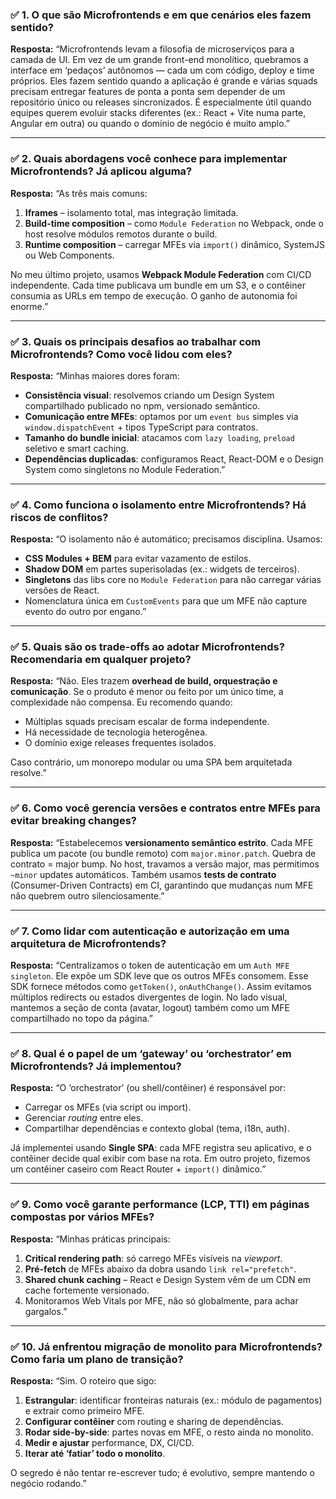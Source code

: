 ### ✅ 1. **O que são Microfrontends e em que cenários eles fazem sentido?**

**Resposta:**
“Microfrontends levam a filosofia de microserviços para a camada de UI. Em vez de um grande front-end monolítico, quebramos a interface em ‘pedaços’ autônomos — cada um com código, deploy e time próprios.
Eles fazem sentido quando a aplicação é grande e várias squads precisam entregar features de ponta a ponta sem depender de um repositório único ou releases sincronizados. É especialmente útil quando equipes querem evoluir stacks diferentes (ex.: React + Vite numa parte, Angular em outra) ou quando o domínio de negócio é muito amplo.”

---

### ✅ 2. **Quais abordagens você conhece para implementar Microfrontends? Já aplicou alguma?**

**Resposta:**
“As três mais comuns:

1. **Iframes** – isolamento total, mas integração limitada.
2. **Build-time composition** – como `Module Federation` no Webpack, onde o host resolve módulos remotos durante o build.
3. **Runtime composition** – carregar MFEs via `import()` dinâmico, SystemJS ou Web Components.

No meu último projeto, usamos **Webpack Module Federation** com CI/CD independente. Cada time publicava um bundle em um S3, e o contêiner consumia as URLs em tempo de execução. O ganho de autonomia foi enorme.”

---

### ✅ 3. **Quais os principais desafios ao trabalhar com Microfrontends? Como você lidou com eles?**

**Resposta:**
“Minhas maiores dores foram:

* **Consistência visual**: resolvemos criando um Design System compartilhado publicado no npm, versionado semântico.
* **Comunicação entre MFEs**: optamos por um `event bus` simples via `window.dispatchEvent` + tipos TypeScript para contratos.
* **Tamanho do bundle inicial**: atacamos com `lazy loading`, `preload` seletivo e smart caching.
* **Dependências duplicadas**: configuramos React, React-DOM e o Design System como singletons no Module Federation.”

---

### ✅ 4. **Como funciona o isolamento entre Microfrontends? Há riscos de conflitos?**

**Resposta:**
“O isolamento não é automático; precisamos disciplina. Usamos:

* **CSS Modules + BEM** para evitar vazamento de estilos.
* **Shadow DOM** em partes superisoladas (ex.: widgets de terceiros).
* **Singletons** das libs core no `Module Federation` para não carregar várias versões de React.
* Nomenclatura única em `CustomEvents` para que um MFE não capture evento do outro por engano.”

---

### ✅ 5. **Quais são os trade-offs ao adotar Microfrontends? Recomendaria em qualquer projeto?**

**Resposta:**
“Não. Eles trazem **overhead de build, orquestração e comunicação**. Se o produto é menor ou feito por um único time, a complexidade não compensa.
Eu recomendo quando:

* Múltiplas squads precisam escalar de forma independente.
* Há necessidade de tecnologia heterogênea.
* O domínio exige releases frequentes isolados.

Caso contrário, um monorepo modular ou uma SPA bem arquitetada resolve.”

---

### ✅ 6. **Como você gerencia versões e contratos entre MFEs para evitar breaking changes?**

**Resposta:**
“Estabelecemos **versionamento semântico estrito**. Cada MFE publica um pacote (ou bundle remoto) com `major.minor.patch`.
Quebra de contrato = major bump. No host, travamos a versão major, mas permitimos `~minor` updates automáticos.
Também usamos **tests de contrato** (Consumer-Driven Contracts) em CI, garantindo que mudanças num MFE não quebrem outro silenciosamente.”

---

### ✅ 7. **Como lidar com autenticação e autorização em uma arquitetura de Microfrontends?**

**Resposta:**
“Centralizamos o token de autenticação em um `Auth MFE singleton`. Ele expõe um SDK leve que os outros MFEs consomem.
Esse SDK fornece métodos como `getToken()`, `onAuthChange()`. Assim evitamos múltiplos redirects ou estados divergentes de login.
No lado visual, mantemos a seção de conta (avatar, logout) também como um MFE compartilhado no topo da página.”

---

### ✅ 8. **Qual é o papel de um ‘gateway’ ou ‘orchestrator’ em Microfrontends? Já implementou?**

**Resposta:**
“O ‘orchestrator’ (ou shell/contêiner) é responsável por:

* Carregar os MFEs (via script ou import).
* Gerenciar *routing* entre eles.
* Compartilhar dependências e contexto global (tema, i18n, auth).

Já implementei usando **Single SPA**: cada MFE registra seu aplicativo, e o contêiner decide qual exibir com base na rota. Em outro projeto, fizemos um contêiner caseiro com React Router + `import()` dinâmico.”

---

### ✅ 9. **Como você garante performance (LCP, TTI) em páginas compostas por vários MFEs?**

**Resposta:**
“Minhas práticas principais:

1. **Critical rendering path**: só carrego MFEs visíveis na *viewport*.
2. **Pré-fetch** de MFEs abaixo da dobra usando `link rel="prefetch"`.
3. **Shared chunk caching** – React e Design System vêm de um CDN em cache fortemente versionado.
4. Monitoramos Web Vitals por MFE, não só globalmente, para achar gargalos.”

---

### ✅ 10. **Já enfrentou migração de monolito para Microfrontends? Como faria um plano de transição?**

**Resposta:**
“Sim. O roteiro que sigo:

1. **Estrangular**: identificar fronteiras naturais (ex.: módulo de pagamentos) e extrair como primeiro MFE.
2. **Configurar contêiner** com routing e sharing de dependências.
3. **Rodar side-by-side**: partes novas em MFE, o resto ainda no monolito.
4. **Medir e ajustar** performance, DX, CI/CD.
5. **Iterar até ‘fatiar’ todo o monolito**.

O segredo é não tentar re-escrever tudo; é evolutivo, sempre mantendo o negócio rodando.”